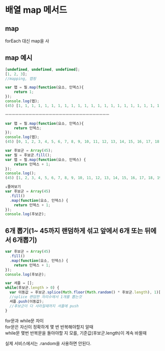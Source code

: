 # 배열 map 메서드

## map

forEach 대신 map을 사

## map 예시

```javascript
[undefined, undefined, undefined];
[1, 2, 3];
//mapping, 맵핑
```

```javascript
var 맵 = 필.map(function(요소, 인덱스){
    return 1;
});
console.log(맵);
(45) [1, 1, 1, 1, 1, 1, 1, 1, 1, 1, 1, 1, 1, 1, 1, 1, 1, 1, 1, 1, 1, 1, 1, 1, 1, 1, 1, 1, 1, 1, 1, 1, 1, 1, 1, 1, 1, 1, 1, 1, 1, 1, 1, 1, 1]

ㅡㅡㅡㅡㅡㅡㅡㅡㅡㅡㅡㅡㅡㅡㅡㅡㅡㅡㅡㅡㅡㅡㅡㅡㅡㅡㅡㅡㅡㅡㅡ

var 맵 = 필.map(function(요소, 인덱스){
    return 인덱스;
});
console.log(맵);
(45) [0, 1, 2, 3, 4, 5, 6, 7, 8, 9, 10, 11, 12, 13, 14, 15, 16, 17, 18, 19, 20, 21, 22, 23, 24, 25, 26, 27, 28, 29, 30, 31, 32, 33, 34, 35, 36, 37, 38, 39, 40, 41, 42, 43, 44]
```

```javascript
var 후보군 = Array(45);
var 필 = 후보군.fill();
var 맵 = 필.map(function(요소, 인덱스) {
    return 인덱스 + 1;
});
console.log();
(45) [1, 2, 3, 4, 5, 6, 7, 8, 9, 10, 11, 12, 13, 14, 15, 16, 17, 18, 19, 20, 21, 22, 23, 24, 25, 26, 27, 28, 29, 30, 31, 32, 33, 34, 35, 36, 37, 38, 39, 40, 41, 42, 43, 44, 45]

↓줄여보기
var 후보군 = Array(45)
  .fill()
  .map(function(요소, 인덱스) {
    return 인덱스 + 1;
});
console.log(후보군);
```

## 6개 뽑기\(1~ 45까지 랜덤하게 섞고 앞에서 6개 또는 뒤에서 6개뽑기\)

```javascript
var 후보군 = Array(45)
  .fill()
  .map(function(요소, 인덱스) {
    return 인덱스 + 1;
});
console.log(후보군);

var 셔플 = [];
while(후보군.length > 0) {
  var 이동값 = 후보군.splice(Math.floor(Math.random() * 후보군.length), 1)[0];
  //splice 랜덤한 자리수에서 1개를 뽑는것
  셔플.push(이동값);
  //후보군이 다 사라질때까지 셔플에 push
} 
```

for문과 while문 차이  
for문은 자신이 정확하게 몇 번 반복해야할지 알때  
while문 몇번 반복문을 돌아야할 지 모를, 기준값\(후보군.length\)이 계속 바뀔때

실제 서비스에서는 .random을 사용하면 안된다.

